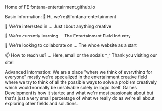 Home of FE fontana-entertainment.github.io

Basic Information:
👋 Hi, we're @fontana-entertainment

👀 We're interested in ... Just about anything creative

🌱 We're currently learning ... The Entertainment Field Industry

💞️ We're looking to collaborate on ... The whole website as a start

📫 How to reach us? ... Here, email or the socials ^_^ Thank you visiting our site!

Advanced Information:
We are a place "where we think of everything for everyone" mostly we're specialized in the entertainment creative field where we try to think of all the possible ways to solve a problem creatively which would normally be unsolvable solely by logic itself. Games Development is how it started and what we're most passionate about but that's just a very small percentage of what we really do as we're all about exploring other fields and solutions.
